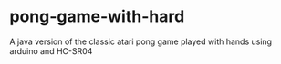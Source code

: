 # pong-game-with-hard
A java version of the classic atari pong game played with hands using arduino and HC-SR04
